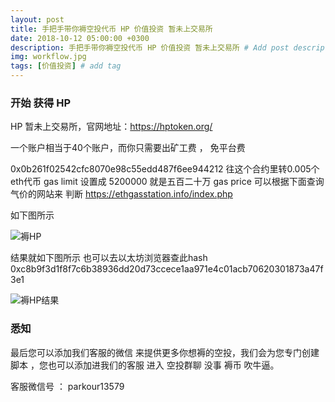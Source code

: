 ```yaml
---
layout: post
title: 手把手带你褥空投代币 HP 价值投资 暂未上交易所
date: 2018-10-12 05:00:00 +0300
description: 手把手带你褥空投代币 HP 价值投资 暂未上交易所 # Add post description (optional)
img: workflow.jpg
tags: [价值投资] # add tag
---
```


### 开始 获得 HP

HP  暂未上交易所，官网地址：https://hptoken.org/ 

一个账户相当于40个账户，而你只需要出矿工费 ， 免平台费

0x0b261f02542cfc8070e98c55edd487f6ee944212  往这个合约里转0.005个eth代币  gas limit 设置成 5200000  就是五百二十万
 gas price  可以根据下面查询气价的网站来 判断 https://ethgasstation.info/index.php 
 
 如下图所示
 
 ![褥HP]({{site.baseurl}}/assets/img/2018-10-12-HP/褥HP.png)
 
 结果就如下图所示   也可以去以太坊浏览器查此hash  0xc8b9f3d1f8f7c6b38936dd20d73ccece1aa971e4c01acb70620301873a47f3e1
 
 ![褥HP结果]({{site.baseurl}}/assets/img/2018-10-12-HP/褥HP结果.png)

  
  
###  悉知

最后您可以添加我们客服的微信  来提供更多你想褥的空投，我们会为您专门创建脚本  ，您也可以添加进我们的客服 进入 空投群聊 没事 褥币 吹牛逼。

客服微信号 ：   parkour13579
